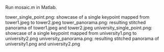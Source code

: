 Run mosaic.m in Matlab.

tower_single_point.png: showcase of a single keypoint mapped from tower1.jpeg to tower2.jpeg
tower_panorama.png: resulting stitched panorama of tower1.jpeg and tower2.jpeg
university_single_point.png: showcase of a single keypoint mapped from university1.png to university2.png
university_panorama.png: resulting stitched panorama of university1.png and university2.png
